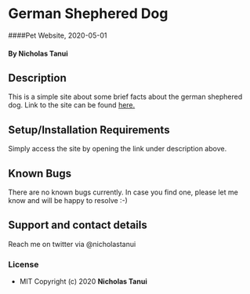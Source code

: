 # German Shephered Dog
####Pet Website, 2020-05-01
#### By **Nicholas Tanui**
## Description
This is a simple site about some brief facts about the german shephered dog.
Link to the site can be found [here.](https://devtanush.github.io/pet-website/)
## Setup/Installation Requirements
Simply access the site by opening the link under description above.
## Known Bugs
There are no known bugs currently. In case you find one, please let me know and will be happy to resolve :-)
## Support and contact details
Reach me on twitter via @nicholastanui
### License
* MIT Copyright (c) 2020 **Nicholas Tanui**
